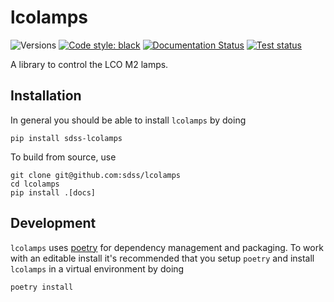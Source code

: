 # lcolamps

![Versions](https://img.shields.io/badge/python->3.7-blue)
[![Code style: black](https://img.shields.io/badge/code%20style-black-000000.svg)](https://github.com/psf/black)
[![Documentation Status](https://readthedocs.org/projects/sdss-lcolamps/badge/?version=latest)](https://sdss-lcolamps.readthedocs.io/en/latest/?badge=latest)
[![Test status](https://github.com/sdss/lcolamps/actions/workflows/test.yml/badge.svg)](https://github.com/sdss/lcolamps/actions/workflows/test.yml)

A library to control the LCO M2 lamps.

## Installation

In general you should be able to install ``lcolamps`` by doing

```console
pip install sdss-lcolamps
```

To build from source, use

```console
git clone git@github.com:sdss/lcolamps
cd lcolamps
pip install .[docs]
```

## Development

`lcolamps` uses [poetry](http://poetry.eustace.io/) for dependency management and packaging. To work with an editable install it's recommended that you setup `poetry` and install `lcolamps` in a virtual environment by doing

```console
poetry install
```
